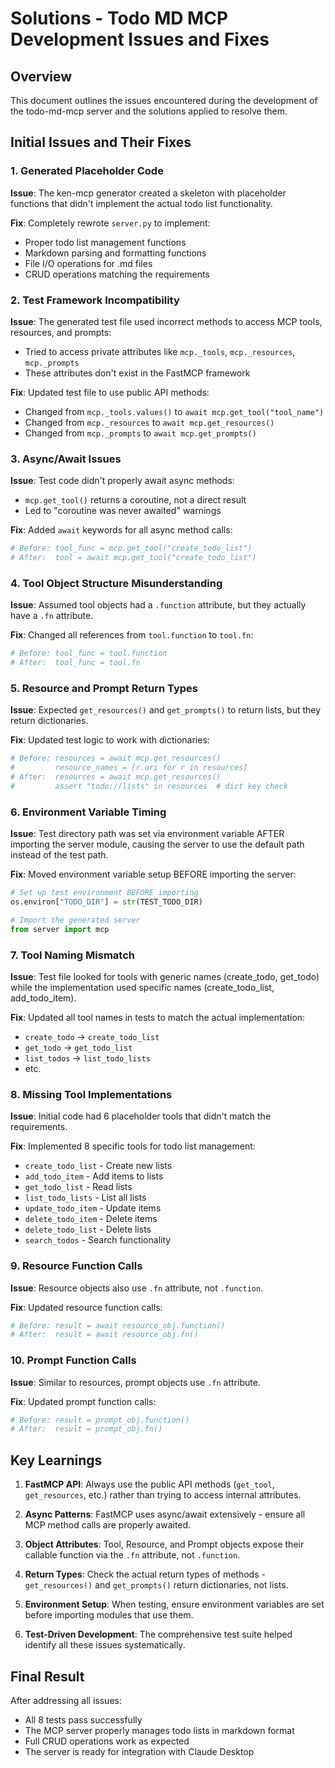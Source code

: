 # Solutions - Todo MD MCP Development Issues and Fixes

## Overview
This document outlines the issues encountered during the development of the todo-md-mcp server and the solutions applied to resolve them.

## Initial Issues and Their Fixes

### 1. Generated Placeholder Code
**Issue**: The ken-mcp generator created a skeleton with placeholder functions that didn't implement the actual todo list functionality.

**Fix**: Completely rewrote `server.py` to implement:
- Proper todo list management functions
- Markdown parsing and formatting functions
- File I/O operations for .md files
- CRUD operations matching the requirements

### 2. Test Framework Incompatibility
**Issue**: The generated test file used incorrect methods to access MCP tools, resources, and prompts:
- Tried to access private attributes like `mcp._tools`, `mcp._resources`, `mcp._prompts`
- These attributes don't exist in the FastMCP framework

**Fix**: Updated test file to use public API methods:
- Changed from `mcp._tools.values()` to `await mcp.get_tool("tool_name")`
- Changed from `mcp._resources` to `await mcp.get_resources()`
- Changed from `mcp._prompts` to `await mcp.get_prompts()`

### 3. Async/Await Issues
**Issue**: Test code didn't properly await async methods:
- `mcp.get_tool()` returns a coroutine, not a direct result
- Led to "coroutine was never awaited" warnings

**Fix**: Added `await` keywords for all async method calls:
```python
# Before: tool_func = mcp.get_tool("create_todo_list")
# After:  tool = await mcp.get_tool("create_todo_list")
```

### 4. Tool Object Structure Misunderstanding
**Issue**: Assumed tool objects had a `.function` attribute, but they actually have a `.fn` attribute.

**Fix**: Changed all references from `tool.function` to `tool.fn`:
```python
# Before: tool_func = tool.function
# After:  tool_func = tool.fn
```

### 5. Resource and Prompt Return Types
**Issue**: Expected `get_resources()` and `get_prompts()` to return lists, but they return dictionaries.

**Fix**: Updated test logic to work with dictionaries:
```python
# Before: resources = await mcp.get_resources()
#         resource_names = [r.uri for r in resources]
# After:  resources = await mcp.get_resources()
#         assert "todo://lists" in resources  # dict key check
```

### 6. Environment Variable Timing
**Issue**: Test directory path was set via environment variable AFTER importing the server module, causing the server to use the default path instead of the test path.

**Fix**: Moved environment variable setup BEFORE importing the server:
```python
# Set up test environment BEFORE importing
os.environ["TODO_DIR"] = str(TEST_TODO_DIR)

# Import the generated server
from server import mcp
```

### 7. Tool Naming Mismatch
**Issue**: Test file looked for tools with generic names (create_todo, get_todo) while the implementation used specific names (create_todo_list, add_todo_item).

**Fix**: Updated all tool names in tests to match the actual implementation:
- `create_todo` → `create_todo_list`
- `get_todo` → `get_todo_list`
- `list_todos` → `list_todo_lists`
- etc.

### 8. Missing Tool Implementations
**Issue**: Initial code had 6 placeholder tools that didn't match the requirements.

**Fix**: Implemented 8 specific tools for todo list management:
- `create_todo_list` - Create new lists
- `add_todo_item` - Add items to lists
- `get_todo_list` - Read lists
- `list_todo_lists` - List all lists
- `update_todo_item` - Update items
- `delete_todo_item` - Delete items
- `delete_todo_list` - Delete lists
- `search_todos` - Search functionality

### 9. Resource Function Calls
**Issue**: Resource objects also use `.fn` attribute, not `.function`.

**Fix**: Updated resource function calls:
```python
# Before: result = await resource_obj.function()
# After:  result = await resource_obj.fn()
```

### 10. Prompt Function Calls
**Issue**: Similar to resources, prompt objects use `.fn` attribute.

**Fix**: Updated prompt function calls:
```python
# Before: result = prompt_obj.function()
# After:  result = prompt_obj.fn()
```

## Key Learnings

1. **FastMCP API**: Always use the public API methods (`get_tool`, `get_resources`, etc.) rather than trying to access internal attributes.

2. **Async Patterns**: FastMCP uses async/await extensively - ensure all MCP method calls are properly awaited.

3. **Object Attributes**: Tool, Resource, and Prompt objects expose their callable function via the `.fn` attribute, not `.function`.

4. **Return Types**: Check the actual return types of methods - `get_resources()` and `get_prompts()` return dictionaries, not lists.

5. **Environment Setup**: When testing, ensure environment variables are set before importing modules that use them.

6. **Test-Driven Development**: The comprehensive test suite helped identify all these issues systematically.

## Final Result

After addressing all issues:
- All 8 tests pass successfully
- The MCP server properly manages todo lists in markdown format
- Full CRUD operations work as expected
- The server is ready for integration with Claude Desktop